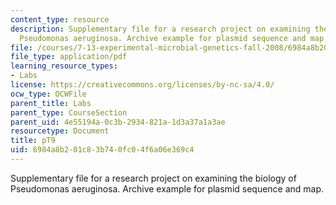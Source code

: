 ```yaml
---
content_type: resource
description: Supplementary file for a research project on examining the biology of
  Pseudomonas aeruginosa. Archive example for plasmid sequence and map.
file: /courses/7-13-experimental-microbial-genetics-fall-2008/6984a8b201c83b740fc04f6a06e369c4_MIT7_13f08_lab24_ArchiveExample.pdf
file_type: application/pdf
learning_resource_types:
- Labs
license: https://creativecommons.org/licenses/by-nc-sa/4.0/
ocw_type: OCWFile
parent_title: Labs
parent_type: CourseSection
parent_uid: 4e55194a-0c3b-2934-821a-1d3a37a1a3ae
resourcetype: Document
title: pT9
uid: 6984a8b2-01c8-3b74-0fc0-4f6a06e369c4
---
```

Supplementary file for a research project on examining the biology of Pseudomonas aeruginosa. Archive example for plasmid sequence and map.